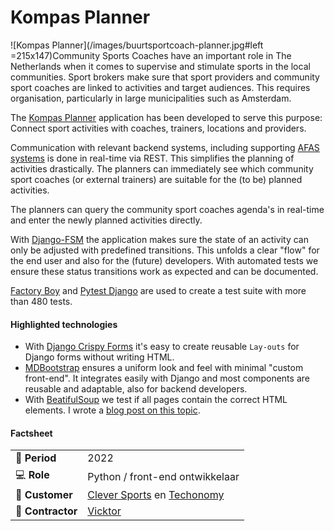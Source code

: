 # Kompas Planner

![Kompas Planner](/images/buurtsportcoach-planner.jpg#left =215x147)Community Sports Coaches have an important role in The Netherlands when it comes to supervise and stimulate sports in the local communities. Sport brokers make sure that sport providers and community sport coaches are linked to activities and target audiences. This requires organisation, particularly in large municipalities such as Amsterdam.

The [Kompas Planner](https://cleversports.nl/cases/kompas-planner/) application has been developed to serve this purpose: Connect sport activities with coaches, trainers, locations and providers.

Communication with relevant backend systems, including supporting [AFAS systems](https://www.afas.nl/software/connector) is done in real-time via REST. This simplifies the planning of activities drastically. The planners can immediately see which community sport coaches (or external trainers) are suitable for the (to be) planned activities.

The planners can query the community sport coaches agenda's in real-time and enter the newly planned activities directly.

With [Django-FSM](https://github.com/viewflow/django-fsm) the application makes sure the state of an activity can only be adjusted with predefined transitions. This unfolds a clear "flow" for the end user and also for the (future) developers. With automated tests we ensure these status transitions work as expected and can be documented.

[Factory Boy](https://factoryboy.readthedocs.io/en/stable/) and [Pytest Django](https://pytest-django.readthedocs.io/en/latest/) are used to create a test suite with more than 480 tests.

#### Highlighted technologies
- With [Django Crispy Forms](https://github.com/django-crispy-forms/django-crispy-forms) it's easy to create reusable `Lay-outs` for Django forms without writing HTML.
- [MDBootstrap](https://mdbootstrap.com/) ensures a uniform look and feel with minimal "custom front-end". It integrates easily with Django and most components are reusable and adaptable, also for backend developers.
- With [BeatifulSoup](https://beautiful-soup-4.readthedocs.io/en/latest/) we test if all pages contain the correct HTML elements. I wrote a [blog post on this topic](https://www.maerteijn.nl/en/blog/beautiful-asserts-with-your-django-test-client).

#### Factsheet
|                             |                                                                                    |
| --------------------------- | ---------------------------------------------------------------------------------- |
| :calendar: **Period**       | 2022                                                                               |
| :computer: **Role**         | Python / front-end ontwikkelaar                                                    |
| :man: **Customer**          | [Clever Sports](https://cleversports.nl/) en [Techonomy](https://www.techonomy.nl) |
| :office: **Contractor**     | [Vicktor](https://www.vicktor.nl)                                                  |
